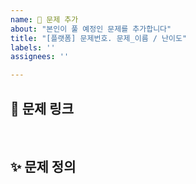 ```yaml
---
name: 🚀 문제 추가
about: "본인이 풀 예정인 문제를 추가합니다"
title: "[플랫폼] 문제번호. 문제_이름 / 난이도"
labels: ''
assignees: ''

---
```


<!--
✅ 제목 : [플랫폼] 문제_이름 / 난이도
     ☑ [BOJ] : 백준
     ☑ [PGS] : 프로그래머스
     ☑ [CFS] : 코드포스
     ☑ [LCE] : 리트코드
     ☑ [ETC] : 그 외 사이트
ex) [BOJ] 트리의 순회 / Gold 2

✅ 라벨 : 알고리즘 분류
ex) 트리, 분할 정복, 재귀

⭐없는 라벨은 새로 등록해 주세요!⭐
-->

## 🔗 문제 링크

<br>

<!--
✅ 문제를 간단하게 정의해 주세요.
     ☑ 캡쳐해서 올리기
     ☑ input 정의(입력 제한, 특징 등)
        ex) 전체 용액의 수 N[2, 1e5], 오름차순으로 정렬된 서로 다른 용액의 특성값[-1e9, 1e9]
     ☑ output 정의
        ex) 첫째 줄에 특성값이 0에 가장 가까운 용액을 만들어 내는 두 용액의 특성값을 오름차순으로 출력
            특성값이 0에 가장 가까운 용액을 만들어 내는 경우가 두 개 이상일 경우에는 그 중 아무 것이나 출력
-->

## ✨ 문제 정의

